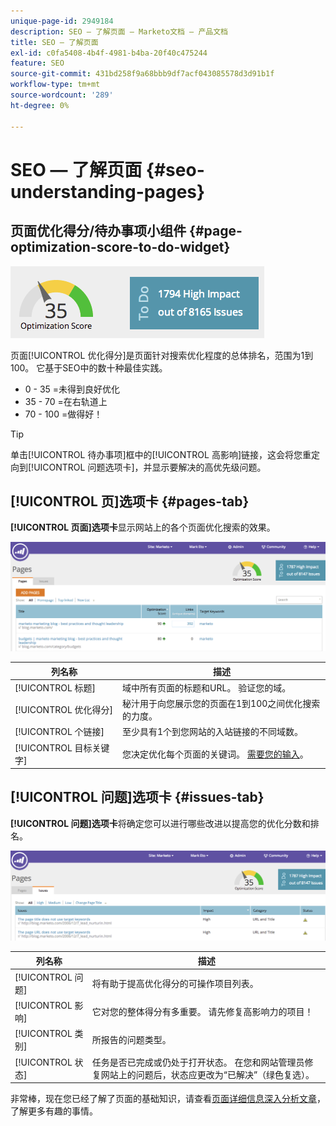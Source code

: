 ```yaml
---
unique-page-id: 2949184
description: SEO — 了解页面 — Marketo文档 — 产品文档
title: SEO — 了解页面
exl-id: c0fa5408-4b4f-4981-b4ba-20f40c475244
feature: SEO
source-git-commit: 431bd258f9a68bbb9df7acf043085578d3d91b1f
workflow-type: tm+mt
source-wordcount: '289'
ht-degree: 0%

---
```


# SEO — 了解页面 {#seo-understanding-pages}

## 页面优化得分/待办事项小组件 {#page-optimization-score-to-do-widget}

![](assets/image2014-9-17-21-3a52-3a3.png)

页面[!UICONTROL 优化得分]是页面针对搜索优化程度的总体排名，范围为1到100。 它基于SEO中的数十种最佳实践。

* 0 - 35 =未得到良好优化
* 35 - 70 =在右轨道上
* 70 - 100 =做得好！

>[!TIP]
>
>单击[!UICONTROL 待办事项]框中的[!UICONTROL 高影响]链接，这会将您重定向到[!UICONTROL 问题选项卡]，并显示要解决的高优先级问题。

## [!UICONTROL 页]选项卡 {#pages-tab}

**[!UICONTROL 页面]选项卡**&#x200B;显示网站上的各个页面优化搜索的效果。

![](assets/image2014-9-17-21-3a52-3a41.png)

| 列名称 | 描述 |
|---|---|
| [!UICONTROL 标题] | 域中所有页面的标题和URL。 验证您的域。 |
| [!UICONTROL 优化得分] | 秘汁用于向您展示您的页面在1到100之间优化搜索的力度。 |
| [!UICONTROL 个链接] | 至少具有1个到您网站的入站链接的不同域数。 |
| [!UICONTROL 目标关键字] | 您决定优化每个页面的关键词。 [需要您的输入](/help/marketo/product-docs/additional-apps/seo/pages/seo-using-the-page-detail-drill-down.md)。 |

## [!UICONTROL 问题]选项卡 {#issues-tab}

**[!UICONTROL 问题]选项卡**&#x200B;将确定您可以进行哪些改进以提高您的优化分数和排名。

![](assets/image2014-9-17-21-3a53-3a15.png)

| 列名称 | 描述 |
|---|---|
| [!UICONTROL 问题] | 将有助于提高优化得分的可操作项目列表。 |
| [!UICONTROL 影响] | 它对您的整体得分有多重要。 请先修复高影响力的项目！ |
| [!UICONTROL 类别] | 所报告的问题类型。 |
| [!UICONTROL 状态] | 任务是否已完成或仍处于打开状态。 在您和网站管理员修复网站上的问题后，状态应更改为“已解决”（绿色复选）。 |

非常棒，现在您已经了解了页面的基础知识，请查看[页面详细信息深入分析文章](/help/marketo/product-docs/additional-apps/seo/pages/seo-using-the-page-detail-drill-down.md)，了解更多有趣的事情。
